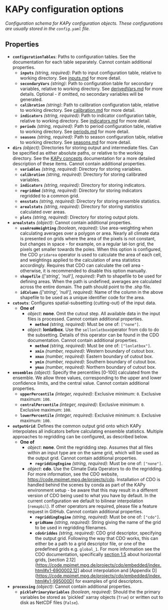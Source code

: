 # KAPy configuration options

*Configuration schema for KAPy configuration objects. These configurations are usually stored in the `config.yaml` file.*

## Properties

- **`configurationTables`**: Paths to configuration tables. See the documentation for each table separately. Cannot contain additional properties.
  - **`inputs`** *(string, required)*: Path to input configuration table, relative to working directory. See [inputs.md](inputs.md) for more detail.
  - **`secondaryVars`** *(string)*: Path to configuration table for secondary variables, relative to working directory. See [derivedVars.md](derivedVars.md) for more details. Optional - if omitted, no secondary variables will be generated.
  - **`calibration`** *(string)*: Path to calibration configuration table, relative to working directory. See [calibration.md](calibration.md) for more detail.
  - **`indicators`** *(string, required)*: Path to indicator configuration table, relative to working directory. See [indicators.md](indicators.md) for more detail.
  - **`periods`** *(string, required)*: Path to period configuration table, relative to working directory. See [periods.md](periods.md) for more detail.
  - **`seasons`** *(string, required)*: Path to season configuration table, relative to working directory. See [seasons.md](seasons.md) for more detail.
- **`dirs`** *(object)*: Directories for storing output and intermediate files. Can be specified as either absolute paths, or relative to the working directory. See the [KAPy concepts](../KAPy_concepts.md) documentation for a more detailed description of these items. Cannot contain additional properties.
  - **`variables`** *(string, required)*: Directory for storing variables.
  - **`calibration`** *(string, required)*: Directory for storing calibrated variables.
  - **`indicators`** *(string, required)*: Directory for storing indicators.
  - **`regridded`** *(string, required)*: Directory for storing indicators regridded to a common grid.
  - **`ensstats`** *(string, required)*: Directory for storing ensemble statistics.
  - **`arealstats`** *(string, required)*: Directory for storing statistics calculated over areas.
  - **`plots`** *(string, required)*: Directory for storing output plots.
- **`arealstats`** *(object)*: Cannot contain additional properties.
  - **`useAreaWeighting`** *(boolean, required)*: Use area-weighting when calculating averages over a polygon or area. Nearly all climate data is presented on grids where the area of the pixels is not constant, but changes in space - for example, on a regular lat-lon grid, the pixels get smaller towards the poles. When this option is configured, the CDO `gridarea` operator is used to calculate the area of each cell, and weightings applied to the calculation of area statistics accordingly. Requires that CDO can calculate the cell area - otherwise, it is recommended to disable this option manually.
  - **`shapefile`** *(['string', 'null'], required)*: Path to shapefile to be used for defining areas. When the path is undefined, averages are calculated across the entire domain. The path should point to the .shp file.
  - **`idColumn`** *(['string', 'null'], required)*: Name of the column in the above shapefile to be used as a unique identifier code for the area.
- **`cutouts`**: Configures spatial-subsetting (cutting-out) of the input data.
  - **One of**
    - *object*: **none**. Omit the cutout step. All available data in the input files is processed. Cannot contain additional properties.
      - **`method`** *(string, required)*: Must be one of: `["none"]`.
    - *object*: **lonlatbox**. Use the `sellonlatbox`operator from cdo to do the subsetting. Details of this operator can be found in the CDO documentation. Cannot contain additional properties.
      - **`method`** *(string, required)*: Must be one of: `["lonlatbox"]`.
      - **`xmin`** *(number, required)*: Western boundary of cutout box.
      - **`xmax`** *(number, required)*: Eastern boundary of cutout box.
      - **`ymin`** *(number, required)*: Southern boundary of cutout box.
      - **`ymax`** *(number, required)*: Northern boundary of cutout box.
- **`ensembles`** *(object)*: Specify the percentiles [0-100] calculated from the ensemble. We allow three values, corresponding to the upper and lower confidence limits, and the central value. Cannot contain additional properties.
  - **`upperPercentile`** *(integer, required)*: Exclusive minimum: `0`. Exclusive maximum: `100`.
  - **`centralPercentile`** *(integer, required)*: Exclusive minimum: `0`. Exclusive maximum: `100`.
  - **`lowerPercentile`** *(integer, required)*: Exclusive minimum: `0`. Exclusive maximum: `100`.
- **`outputGrid`**: Defines the common output grid onto which KAPy interpolates all indicators before calculating ensemble statistics. Multiple approaches to regridding can be configured, as described below.
  - **One of**
    - *object*: **none**. Omit the regridding step. Assumes that all files within an input type are on the same grid, which will be used as the output grid. Cannot contain additional properties.
      - **`regriddingEngine`** *(string, required)*: Must be one of: `["none"]`.
    - *object*: **cdo**. Use the Climate Data Operators to do the regridding. For more information, see the CDO website, https://code.mpimet.mpg.de/projects/cdo. Installation of CDO is handled behind the scenes by conda as part of the KAPy environment setup - be aware that this may result in a different version of CDO being used to what you have by default. In the current configuration we default to bilinear interpolation (`remapbil`). If other operators are required, please file a feature request in GitHub. Cannot contain additional properties.
      - **`regriddingEngine`** *(string, required)*: Must be one of: `["cdo"]`.
      - **`gridName`** *(string, required)*: String giving the name of the grid to be used in regridding filenames.
      - **`cdoGriddes`** *(string, required)*: CDO grid descriptor, specifying the output grid. Following the way that CDO works, this can either be a path to a grid descriptor file, or one of the predefined grids e.g. `global_1`. For more information see the CDO documentation, specifically [section 1.5](https://code.mpimet.mpg.de/projects/cdo/embedded/index.html#x1-280001.5) about horizontal grids, [section 2.12](https://code.mpimet.mpg.de/projects/cdo/embedded/index.html#x1-6900002.12] about interpolation and [Appendix D](https://code.mpimet.mpg.de/projects/cdo/embedded/index.html#x1-995000D] for examples of grid descriptors.
- **`processing`** *(object)*: Cannot contain additional properties.
  - **`picklePrimaryVariables`** *(boolean, required)*: Should the the primary variables be stored as 'pickled' xarray objects (`True`) or written out to disk as NetCDF files (`False`).
